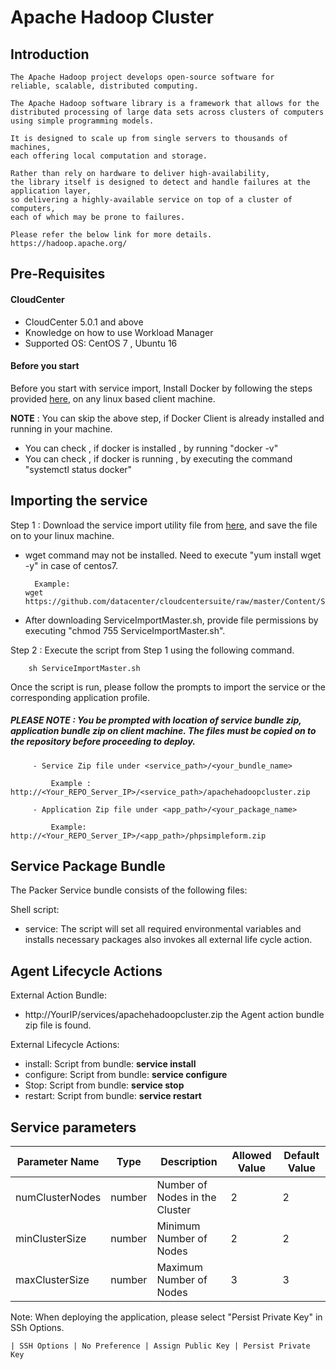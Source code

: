 # Apache Hadoop Cluster
## Introduction
    The Apache Hadoop project develops open-source software for 
	reliable, scalable, distributed computing.

	The Apache Hadoop software library is a framework that allows for the 
	distributed processing of large data sets across clusters of computers 
	using simple programming models. 
	
	It is designed to scale up from single servers to thousands of machines, 
	each offering local computation and storage. 
	
	Rather than rely on hardware to deliver high-availability, 
	the library itself is designed to detect and handle failures at the application layer, 
	so delivering a highly-available service on top of a cluster of computers, 
	each of which may be prone to failures.
    
    Please refer the below link for more details.
	https://hadoop.apache.org/
	
## Pre-Requisites
#### CloudCenter
- CloudCenter 5.0.1 and above
- Knowledge on how to use Workload Manager 
- Supported OS: CentOS 7 , Ubuntu 16


#### Before you start
Before you start with service import, Install Docker by following the steps provided [here](https://github.com/datacenter/cloudcentersuite/raw/master/Content/dockerimages/Steps%20for%20Installation%20of%20Docker%20CE%20on%20CentOS7_V2.docx), on any linux based client machine.

**NOTE** : You can skip the above step, if Docker Client is already installed and running in your machine. 
- You can check , if docker is installed , by running "docker -v"
- You can check , if docker is running , by executing the command "systemctl status docker"

## Importing the service

Step 1 : Download the service import utility file  from [here](https://raw.githubusercontent.com/datacenter/cloudcentersuite/master/Content/Scripts/ServiceImportMaster.sh), and save the file on to your linux machine.
- wget command may not be installed. Need to execute "yum install wget -y" in case of centos7.

	    Example: 
      wget https://github.com/datacenter/cloudcentersuite/raw/master/Content/Scripts/ServiceImportMaster.sh
				
- After downloading ServiceImportMaster.sh, provide file permissions by executing "chmod 755 ServiceImportMaster.sh".

Step 2 : Execute the script from Step 1 using the following command.

        sh ServiceImportMaster.sh

Once the script is run, please follow the prompts to import the service or the corresponding application profile.

##### PLEASE NOTE : You be prompted with location of service bundle zip, application bundle zip on client machine. The files must be copied on to the repository before proceeding to deploy.

         - Service Zip file under <service_path>/<your_bundle_name>
                    
             Example : http://<Your_REPO_Server_IP>/<service_path>/apachehadoopcluster.zip 
    
         - Application Zip file under <app_path>/<your_package_name>
            
             Example: http://<Your_REPO_Server_IP>/<app_path>/phpsimpleform.zip

## Service Package Bundle

The Packer Service bundle consists of the following files:

Shell script:
 - service: The script will set all required environmental variables and installs necessary packages also invokes all external life cycle action.
 
## Agent Lifecycle Actions

External Action Bundle:  
 - http://YourIP/services/apachehadoopcluster.zip the Agent action bundle zip file is found.
 
External Lifecycle Actions:
 - install: Script from bundle: **service install**
 - configure: Script from bundle: **service configure** 
 - Stop: Script from bundle: **service stop**
 - restart: Script from bundle: **service restart**
 
 
 ## Service parameters


| Parameter Name	| Type	 | Description | Allowed Value |Default Value |
| ------ | ------ | ------ |------ | ------ |
| numClusterNodes |	number | Number of Nodes in the Cluster | 2 | 2|
| minClusterSize | number|Minimum Number of Nodes | 2 | 2 |
| maxClusterSize | number| Maximum Number of Nodes | 3 | 3 |


Note: When deploying the application, please select "Persist Private Key" in SSh Options.

	| SSH Options | No Preference | Assign Public Key | Persist Private Key
